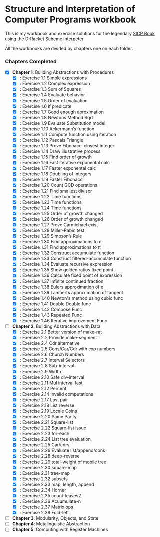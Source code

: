 # Structure and Interpretation of Computer Programs workbook

This is my workbook and exercise solutions for the legendary [SICP Book](http://sarabander.github.io/sicp/html/.) using the DrRacket Scheme interpeter

All the workbooks are divided by chapters one on each folder.

### Chapters Completed

- [x] **Chapter 1**: Building Abstractions with Procedures
    - [x] : Exercise 1.1 Simple expressions
    - [x] : Exercise 1.2 Complex expression
    - [x] : Exercise 1.3 Sum of Squares
    - [x] : Exercise 1.4 Evaluate behavior
    - [x] : Exercise 1.5 Order of evaluation
    - [x] : Exercise 1.6 If predicate
    - [x] : Exercise 1.7 Good enough aproximation
    - [x] : Exercise 1.8 Newtons Method Sqrt
    - [x] : Exercise 1.9 Evaluate Substitution model
    - [x] : Exercise 1.10 Ackermann’s function
    - [x] : Exercise 1.11 Compute function using iteration
    - [x] : Exercise 1.12 Pascals Triangle
    - [x] : Exercise 1.13 Prove Fibonacci closest integer
    - [x] : Exercise 1.14 Draw illustrative process
    - [x] : Exercise 1.15 Find order of growth
    - [x] : Exercise 1.16 Fast iterative exponental calc
    - [x] : Exercise 1.17 Faster exponental calc
    - [x] : Exercise 1.18 Doubling of integers
    - [x] : Exercise 1.19 Faster Fibonacci
    - [x] : Exercise 1.20 Count GCD operations
    - [x] : Exercise 1.21 Find smallest divisor
    - [x] : Exercise 1.22 Time functions
    - [x] : Exercise 1.23 Time functions
    - [x] : Exercise 1.24 Time functions
    - [x] : Exercise 1.25 Order of growth changed
    - [x] : Exercise 1.26 Order of growth changed
    - [x] : Exercise 1.27 Prove Carmichael exist
    - [x] : Exercise 1.28 Miller-Rabin test
    - [x] : Exercise 1.29 Simpson’s Rule
    - [x] : Exercise 1.30 Find approximations to π
    - [x] : Exercise 1.31 Find approximations to π
    - [x] : Exercise 1.32 Construct accumulate function
    - [x] : Exercise 1.33 Construct filtered-accumulate function
    - [x] : Exercise 1.34 Evaluate recursive expression
    - [x] : Exercise 1.35 Show golden ratios fixed point
    - [x] : Exercise 1.36 Calculate fixed point of expression
    - [x] : Exercise 1.37 Infinite continued fraction
    - [x] : Exercise 1.38 Eulers approximation of e
    - [x] : Exercise 1.39 Lamberts approximation of tangent
    - [x] : Exercise 1.40 Newton's method using cubic func
    - [x] : Exercise 1.41 Double Double func
    - [x] : Exercise 1.42 Compose Func
    - [x] : Exercise 1.43 Repeated Func
    - [x] : Exercise 1.46 Iterative improvement Func
    
- [ ] **Chapter 2**: Building Abstractions with Data
    - [x] : Exercise 2.1 Better version of make-rat
    - [x] : Exercise 2.2 Provide make-segment 
    - [x] : Exercise 2.4 Cdr alternative
    - [x] : Exercise 2.5 Cons/Car/Cdr with exp numbers
    - [x] : Exercise 2.6 Church Numbers
    - [x] : Exercise 2.7 Interval Selectors
    - [x] : Exercise 2.8 Sub-interval
    - [x] : Exercise 2.9 Width
    - [x] : Exercise 2.10 Safe div-interval
    - [x] : Exercise 2.11 Mul interval fast
    - [x] : Exercise 2.12 Percent
    - [x] : Exercise 2.14 Invalid computations
	- [x] : Exercise 2.17 Last pair
	- [x] : Exercise 2.18 List reverse
    - [x] : Exercise 2.19 Locale Coins
    - [x] : Exercise 2.20 Same Parity
	- [x] : Exercise 2.21 Square-list
	- [x] : Exercise 2.22 Square-list issue
	- [x] : Exercise 2.23 for-each
	- [x] : Exercise 2.24 List tree evaluation
	- [x] : Exercise 2.25 Car/cdrs
	- [x] : Exercise 2.26 Evaluate list/append/cons
	- [x] : Exercise 2.28 deep-reverse
	- [x] : Exercise 2.29 total-weight of mobile tree
	- [x] : Exercise 2.30 square-map
	- [x] : Exercise 2.31 tree-map
	- [x] : Exercise 2.32 subsets
	- [x] : Exercise 2.33 map, length, append
	- [x] : Exercise 2.34 Horner
	- [x] : Exercise 2.35 count-leaves2
	- [x] : Exercise 2.36 Acuumulate-n
	- [x] : Exercise 2.37 Matrix ops
	- [x] : Exercise 2.38 Fold-left
    
- [ ] **Chapter 3**: Modularity, Objects, and State
- [ ] **Chapter 4**: Metalinguistic Abstraction
- [ ] **Chapter 5**: Computing with Register Machines
